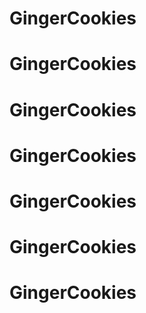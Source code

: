 # GingerCookies
# GingerCookies
# GingerCookies
# GingerCookies
# GingerCookies
# GingerCookies
# GingerCookies
